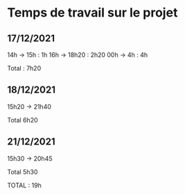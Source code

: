 # Temps de travail sur le projet

## 17/12/2021

14h -> 15h : 1h
16h -> 18h20 : 2h20
00h -> 4h : 4h

Total : 7h20

## 18/12/2021

15h20 -> 21h40

Total 6h20

## 21/12/2021

15h30 -> 20h45

Total 5h30



TOTAL : 19h
